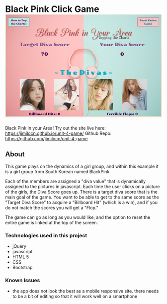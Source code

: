 # Black Pink Click Game <img src="/blackpinkgame.PNG"/>

Black Pink in your Area!
Try out the site live here: https://jimilocn.github.io/unit-4-game/
Github Repo: https://github.com/jimilocn/unit-4-game

## About
This game plays on the dynamics of a girl group, and within this example it is a girl group from South Korean named BlackPink.

Each of the members are assigned a "diva value" that is dynamically assigned to the pictures in javascript.  Each time the user clicks on a picture of the girls, the Diva Score goes up. There is a target diva score that is the main goal of the game.  You want to be able to get to the same score as the "Target Diva Score" to acquire a "Billboard Hit" (which is a win), and if you do not match the scores you will get a "Flop."

The game can go as long as you would like, and the option to reset the entire game is linked at the top of the screen.

### Technologies used in this project

- jQuery
- javascript
- HTML 5
- CSS
- Bootstrap


### Known Issues

* the app does not look the best as a mobile responsive site. there needs to be a bit of editing so that it will work well on a smartphone